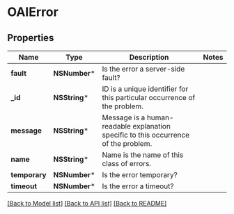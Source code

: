 # OAIError

## Properties
Name | Type | Description | Notes
------------ | ------------- | ------------- | -------------
**fault** | **NSNumber*** | Is the error a server-side fault? | 
**_id** | **NSString*** | ID is a unique identifier for this particular occurrence of the problem. | 
**message** | **NSString*** | Message is a human-readable explanation specific to this occurrence of the problem. | 
**name** | **NSString*** | Name is the name of this class of errors. | 
**temporary** | **NSNumber*** | Is the error temporary? | 
**timeout** | **NSNumber*** | Is the error a timeout? | 

[[Back to Model list]](../README.md#documentation-for-models) [[Back to API list]](../README.md#documentation-for-api-endpoints) [[Back to README]](../README.md)



